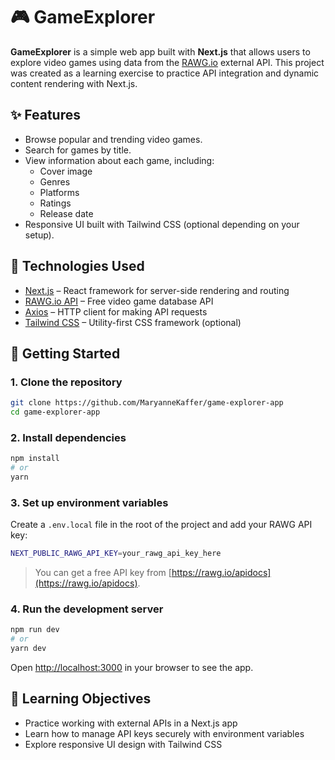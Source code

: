 # 🎮 GameExplorer

**GameExplorer** is a simple web app built with **Next.js** that allows users to explore video games using data from the [RAWG.io](https://rawg.io/apidocs) external API.
This project was created as a learning exercise to practice API integration and dynamic content rendering with Next.js.

## ✨ Features

* Browse popular and trending video games.
* Search for games by title.
* View information about each game, including:
  * Cover image
  * Genres
  * Platforms
  * Ratings
  * Release date
* Responsive UI built with Tailwind CSS (optional depending on your setup).

## 🔧 Technologies Used

* [Next.js](https://nextjs.org/) – React framework for server-side rendering and routing
* [RAWG.io API](https://rawg.io/apidocs) – Free video game database API
* [Axios](https://axios-http.com/) – HTTP client for making API requests
* [Tailwind CSS](https://tailwindcss.com/) – Utility-first CSS framework (optional)

## 🚀 Getting Started

### 1. Clone the repository

```bash
git clone https://github.com/MaryanneKaffer/game-explorer-app
cd game-explorer-app
```

### 2. Install dependencies

```bash
npm install
# or
yarn
```

### 3. Set up environment variables

Create a `.env.local` file in the root of the project and add your RAWG API key:

```bash
NEXT_PUBLIC_RAWG_API_KEY=your_rawg_api_key_here
```

> You can get a free API key from [https://rawg.io/apidocs](https://rawg.io/apidocs).

### 4. Run the development server

```bash
npm run dev
# or
yarn dev
```

Open [http://localhost:3000](http://localhost:3000) in your browser to see the app.

## 🎯 Learning Objectives

* Practice working with external APIs in a Next.js app
* Learn how to manage API keys securely with environment variables
* Explore responsive UI design with Tailwind CSS
